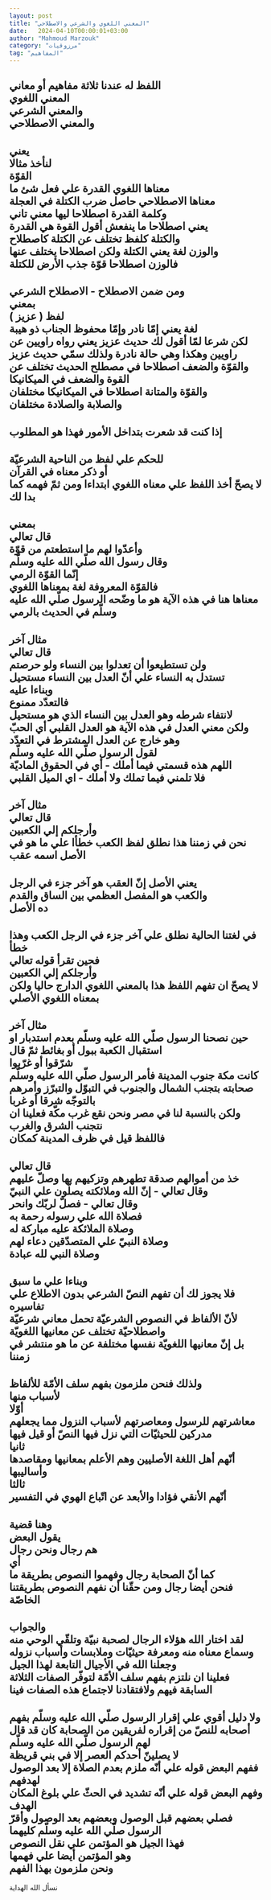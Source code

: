 ```yaml
---
layout: post
title: "المعني اللغوي والشرعي والاصطلاحي"
date:   2024-04-10T00:00:01+03:00
author: "Mahmoud Marzouk"
category: "مرزوقيات"
tag: "المفاهيم"
---
```



اللفظ له عندنا ثلاثة مفاهيم أو معاني  
المعني اللغوي  
والمعني الشرعي  
والمعني الاصطلاحي  
---------  
يعني  
لنأخذ مثالا  
القوّة  
معناها اللغوي القدرة علي فعل شئ ما  
معناها الاصطلاحي حاصل ضرب الكتلة في العجلة  
وكلمة القدرة اصطلاحا ليها معني تاني  
يعني اصطلاحا ما ينفعش أقول القوة هي القدرة  
والكتلة كلفظ تختلف عن الكتلة كاصطلاح  
والوزن لغة يعني الكتلة ولكن اصطلاحا يختلف عنها  
فالوزن اصطلاحا قوّة جذب الأرض للكتلة  
---------  
ومن ضمن الاصطلاح - الاصطلاح الشرعي  
بمعني  
لفظ ( عزيز )  
لغة يعني إمّا نادر وإمّا محفوظ الجناب ذو هيبة  
لكن شرعا لمّا أقول لك حديث عزيز يعني رواه راويين عن
راويين وهكذا وهي حالة نادرة ولذلك سمّي حديث عزيز  
والقوّة والضعف اصطلاحا في مصطلح الحديث تختلف عن القوة
والضعف في الميكانيكا  
والقوّة والمتانة اصطلاحا في الميكانيكا مختلفان  
والصلابة والصلادة مختلفان  
--------  
إذا كنت قد شعرت بتداخل الأمور فهذا هو المطلوب  
-------  
للحكم علي لفظ من الناحية الشرعيّة  
أو ذكر معناه في القرآن  
لا يصحّ أخذ اللفظ علي معناه اللغوي ابتداءا ومن ثمّ فهمه
كما بدا لك  
----------  
بمعني  
قال تعالي  
وأعدّوا لهم ما استطعتم من قوّة  
وقال رسول الله صلّي الله عليه وسلّم  
إنّما القوّة الرمي  
فالقوّة المعروفة لغة بمعناها اللغوي  
معناها هنا في هذه الآية هو ما وضّحه الرسول صلّي الله عليه
وسلّم في الحديث بالرمي  
---------  
مثال آخر  
قال تعالي  
ولن تستطيعوا أن تعدلوا بين النساء ولو حرصتم  
تستدل به النساء علي أنّ العدل بين النساء مستحيل  
وبناءا عليه  
فالتعدّد ممنوع  
لانتفاء شرطه وهو العدل بين النساء الذي هو
مستحيل  
ولكن معني العدل في هذه الآية هو العدل القلبي أي
الحبّ  
وهو خارج عن العدل المشترط في التعدّد  
لقول الرسول صلّي الله عليه وسلّم  
اللهم هذه قسمتي فيما أملك - أي في الحقوق
الماديّة  
فلا تلمني فيما تملك ولا أملك - اي الميل القلبي  
--------  
مثال آخر  
قال تعالي  
وأرجلكم إلي الكعبين  
نحن في زمننا هذا نطلق لفظ الكعب خطأا علي ما هو في الأصل
اسمه عقب  
----------  
يعني الأصل إنّ العقب هو آخر جزء في الرجل  
والكعب هو المفصل العظمي بين الساق والقدم  
ده الأصل  
----------  
في لغتنا الحالية نطلق علي آخر جزء في الرجل الكعب وهذا
خطأ  
فحين تقرأ قوله تعالي  
وأرجلكم إلي الكعبين  
لا يصحّ ان تفهم اللفظ هذا بالمعني اللغوي الدارج حاليا
ولكن بمعناه اللغوي الأصلي  
-------  
مثال آخر  
حين نصحنا الرسول صلّي الله عليه وسلّم بعدم استدبار او
استقبال الكعبة ببول أو بغائط ثمّ قال  
شرّقوا أو غرّبوا  
كانت مكة جنوب المدينة فأمر الرسول صلّي الله عليه وسلّم
صحابته بتجنب الشمال والجنوب في التبوّل والتبرّز وأمرهم بالتوجّه شرقا أو
غربا  
ولكن بالنسبة لنا في مصر ونحن نقع غرب مكّة فعلينا ان نتجنب
الشرق والغرب  
فاللفظ قيل في ظرف المدينة كمكان  
----------  
قال تعالي  
خذ من أموالهم صدقة تطهرهم وتزكيهم بها وصلّ عليهم  
وقال تعالي - إنّ الله وملائكته يصلّون علي النبيّ  
وقال تعالي - فصلّ لربّك وانحر  
فصلاة الله علي رسوله رحمة به  
وصلاة الملائكة عليه مباركة له  
وصلاة النبيّ علي المتصدّقين دعاء لهم  
وصلاة النبي لله عبادة  
----------  
وبناءا علي ما سبق  
فلا يجوز لك أن تفهم النصّ الشرعي بدون الاطلاع علي
تفاسيره  
لأنّ الألفاظ في النصوص الشرعيّة تحمل معاني شرعيّة واصطلاحيّة
تختلف عن معانيها اللغويّة  
بل إنّ معانيها اللغويّة نفسها مختلفة عن ما هو منتشر في
زمننا  
------------  
ولذلك فنحن ملزمون بفهم سلف الأمّة للألفاظ  
لأسباب منها  
أوّلا  
معاشرتهم للرسول ومعاصرتهم لأسباب النزول مما يجعلهم
مدركين للحيثيّات التي نزل فيها النصّ أو قيل فيها  
ثانيا  
أنّهم أهل اللغة الأصليين وهم الأعلم بمعانيها ومقاصدها
وأساليبها  
ثالثا  
أنّهم الأنقي فؤادا والأبعد عن اتّباع الهوي في
التفسير  
-----------  
وهنا قضية  
يقول البعض  
هم رجال ونحن رجال  
أي  
كما أنّ الصحابة رجال وفهموا النصوص بطريقة ما  
فنحن أيضا رجال ومن حقّنا أن نفهم النصوص بطريقتنا
الخاصّة  
----------  
والجواب  
لقد اختار الله هؤلاء الرجال لصحبة نبيّة وتلقّي الوحي منه
وسماع معناه منه ومعرفة حيثيّات وملابسات وأسباب نزوله  
وجعلنا الله في الأجيال التابعة لهذا الجيل  
فعلينا ان نلتزم بفهم سلف الأمّة لتوفّر الصفات الثلاثة
السابقة فيهم ولافتقادنا لاجتماع هذه الصفات فينا  
---------  
ولا دليل أقوي علي إقرار الرسول صلّي الله عليه وسلّم بفهم
أصحابه للنصّ من إقراره لفريقين من الصحابة كان قد قال لهم الرسول صلّي الله
عليه وسلّم  
لا يصلينّ أحدكم العصر إلا في بني قريظة  
ففهم البعض قوله علي أنّه ملزم بعدم الصلاة إلا بعد الوصول
لهدفهم  
وفهم البعض قوله علي أنّه تشديد في الحثّ علي بلوغ المكان
الهدف  
فصلي بعضهم قبل الوصول وبعضهم بعد الوصول وأقرّ الرسول صلّي
الله عليه وسلّم كليهما  
فهذا الجيل هو المؤتمن علي نقل النصوص  
وهو المؤتمن أيضا علي فهمها  
ونحن ملزمون بهذا الفهم  
----------  
نسأل الله الهداية
